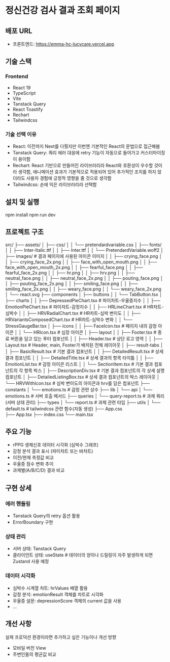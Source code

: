 # 정신건강 검사 결과 조회 페이지

## 배포 URL

- 프론트엔드: https://emma-hc-lucycare.vercel.app

## 기술 스택

### Frontend
- React 19
- TypeScript
- Vite
- Tanstack Query
- React Toastify
- Rechart
- Tailwindcss


### 기술 선택 이유
- React: 이전까지 Next를 다뤘지만 이번엔 기본적인 React의 문법으로 접근해봄
- Tanstack Query: 쿼리 에러 대응에 retry 기능이 자동으로 들어가고 커스터마이징이 용이함
- Rechart: React 기반으로 만들어진 라이브러리라 React와 호환성이 우수할 것이라 생각함, 애니메이션 효과가 기본적으로 적용되어 있어 추가적인 조치를 하지 않더라도 사용자 경험에 긍정적 영향을 줄 것으로 생각함
- Tailwindcss: 손에 익은 라이브러리라 선택함

## 설치 및 실행
npm install
npm run dev

## 프로젝트 구조
src/
├── assets/
│   ├── css/
│   │   └── pretendardvariable.css
│   ├── fonts/
│   │   ├── Inter-Italic.ttf
│   │   ├── Inter.ttf
│   │   └── PretendardVariable.woff2
│   ├── images/                             # 결과 페이지에 사용된 아이콘 이미지
│   │   ├── crying_face.png
│   │   ├── crying_face_2x.png
│   │   ├── face_with_open_mouth.png
│   │   ├── face_with_open_mouth_2x.png
│   │   ├── fearful_face.png
│   │   ├── fearful_face_2x.png
│   │   ├── hr.png
│   │   ├── hrv.png
│   │   ├── neutral_face.png
│   │   ├── neutral_face_2x.png
│   │   ├── pouting_face.png
│   │   ├── pouting_face_2x.png
│   │   ├── smiling_face.png
│   │   ├── smiling_face_2x.png
│   │   ├── weary_face.png
│   │   └── weary_face_2x.png
│   └── react.svg
├── components
│   ├── buttons
│   │   └── TabButton.tsx
│   ├── charts
│   │   ├── DepressedPieChart.tsx           # 파이차트-우울증지수
│   │   ├── EmotionPieChart.tsx             # 파이차트-감정지수
│   │   ├── HRLineChart.tsx                 # HR차트-심박수
│   │   ├── HRVRadialChart.tsx              # HR차트-심박 변이도
│   │   ├── HRVariantsComposedChart.tsx     # HR차트-심박수 변화
│   │   └── StressGaugeBar.tsx
│   ├── icons
│   │   ├── FaceIcon.tsx                    # 페이지 내의 감정 아이콘
│   │   └── HRIcon.tsx                      # 심장 아이콘
│   ├── layout
│   │   ├── Footer.tsx                      # 종료 버튼을 담고 있는 푸터 컴포넌트
│   │   ├── Header.tsx                      # 상단 로고 영역
│   │   ├── Layout.tsx                      # Header, main, Footer가 배치된 전체 레이아웃
│   ├── result-tabs
│   │   ├── BasicResult.tsx                 # 기본 결과 컴포넌트
│   │   ├── DetailedResult.tsx              # 상세 결과 컴포넌트
│   │   ├── DetailedTitle.tsx               # 상세 결과의 항목 타이틀
│   │   ├── EmotionList.tsx                 # 감정 아이콘 리스트
│   │   └── SectionItem.tsx                 # 기본 결과 컴포넌트의 각 항목 박스
│   ├── DescriptionDiv.tsx                  # 기본 결과 컴포넌트의 각 상세 설명 컴포넌트
│   ├── DetailedListingBox.tsx              # 상세 결과 컴포넌트의 박스 레이아웃
│   └── HRVWithIcon.tsx                     # 심박 변이도의 아이콘과 hrv를 담은 컴포넌트
├── constants
│   └── emotions.ts                         # 감정 관련 상수
├── lib
│   └── api
│       └── emotions.ts                     # 서버 호출 메서드
├── queries
│   └── query-report.ts                     # 과제 쿼리(서버 상태 관리)
├── types
│   └── report.ts                           # 과제 관련 타입
├── utils
│   └── default.ts                          # tailwindcss 관련 함수(자동 생성)
├── App.css                                 
├── App.tsx
├── index.css
└── main.tsx


## 주요 기능
- rPPG 생체신호 데이터 시각화 (심박수 그래프)
- 감정 분석 결과 표시 (파이차트 또는 바차트)
- 이전/현재 측정값 비교
- 우울증 점수 변화 추이
- 과제별(A/B/C/D) 결과 비교

## 구현 상세

### 에러 핸들링
- Tanstack Query의 retry 옵션 활용
- ErrorBoundary 구현

### 상태 관리
- 서버 상태: Tanstack Query
- 클라이언트 상태: useState                     # 데이터의 양이나 드릴링이 자주 발생하게 되면 Zustand 사용 예정

### 데이터 시각화
- 심박수 시계열 차트: hrValues 배열 활용
- 감정 분석: emotionResult 객체를 차트로 시각화
- 우울증 설문: depressionScore 객체의 current 값을 사용
- ...

## 개선 사항
실제 프로덕션 환경이라면 추가하고 싶은 기능이나 개선 방향
- 모바일 버전 View
- 주변인들의 평균값 비교
